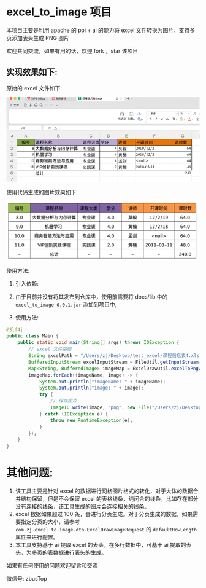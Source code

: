 # excel_to_image 项目
本项目主要是利用 apache 的 poi + ai 的能力将 excel 文件转换为图片，支持多页添加表头生成 PNG 图片

欢迎共同交流，如果有用的话，欢迎 fork ，star 该项目

## 实现效果如下:

原始的 excel 文件如下:

![原始 excel 文件](./docs/images/origin_excel.png)

使用代码生成的图片效果如下:

![生成效果](./docs/images/origin_excel_to_result.png)

使用方法:

1. 引入依赖:

2. 由于目前并没有将其发布到仓库中，使用前需要将 docs/lib 中的 `excel_to_image-0.0.1.jar` 添加到项目中,

2. 使用方法:

```java
@Slf4j
public class Main {
    public static void main(String[] args) throws IOException {
        // excel 文件路径
        String excelPath = "/Users/zj/Desktop/test_excel/课程信息表4.xlsx";
        BufferedInputStream excelInputStream = FileUtil.getInputStream(excelPath);
        Map<String, BufferedImage> imageMap = ExcelDrawUtil.excelToPngWithColor(excelInputStream, FileTypeEnum.XLSX);
        imageMap.forEach((imageName, image) -> {
            System.out.println("imageName: " + imageName);
            System.out.println("image: " + image);
            try {
                // 保存图片
                ImageIO.write(image, "png", new File("/Users/zj/Desktop/test_excel/image/" + imageName));
            } catch (IOException e) {
                throw new RuntimeException(e);
            }
        });
    }
}

```
# 其他问题:

1. 该工具主要是针对 excel 的数据进行网格图片格式的转化，对于大体的数据合并结构保留，但是不会保留 excel 的表格线条，纯闭合的线条，比如存在部分没有连接的线条，该工具生成的图片会连接相关的线条。
2. excel 数据如果超过 100 条，会进行分页生成。对于分页生成的数据，如果需要指定分页的大小，请参考 `com.zj.excel.to.image.dto.ExcelDrawImageRequest` 的 `defaultRowLength` 属性来进行配置。
3. 本工具支持基于 ai 提取 excel 的表头，在多行数据中，可基于 ai 提取的表头，为多页的表数据进行表头的生成。

如果有任何使用的问题欢迎留言和交流

微信号: zbusTop
